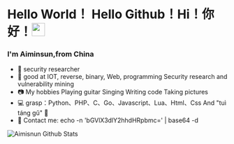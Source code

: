 # Hello World！ Hello Github！Hi！你好！<img src="https://raw.githubusercontent.com/iampavangandhi/iampavangandhi/master/gifs/Hi.gif" width="30px">

### I'm Aiminsun,from China
- 🔭 security researcher
- 🤔 good at IOT, reverse, binary, Web, programming Security research and vulnerability mining
- 📷 My hobbies Playing guitar Singing Writing code Taking pictures
- 💻 grasp：Python、PHP、C、Go、Javascript、Lua、Html、Css And "tuì táng gǔ" 🤣
- 📧 Contact me:  echo -n 'bGVlX3dlY2hhdHRpbmc=' | base64 -d

![Aimisnun Github Stats](https://github-readme-stats.vercel.app/api?username=Aiminsun&show_icons=true&title_color=fff&icon_color=79ff97&text_color=9f9f9f&bg_color=151515)

<!---
Aiminsun/Aiminsun is a ✨ special ✨ repository because its `README.md` (this file) appears on your GitHub profile.
You can click the Preview link to take a look at your changes.
--->

